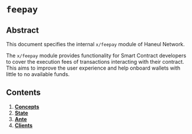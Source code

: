 # `feepay`

## Abstract

This document specifies the internal `x/feepay` module of Haneul Network.

The `x/feepay` module provides functionality for Smart Contract developers to cover the execution fees of transactions interacting with their contract. This aims to improve the user experience and help onboard wallets with little to no available funds.

## Contents

1. **[Concepts](01_concepts.md)**
2. **[State](02_state.md)**
3. **[Ante](03_ante.md)**
4. **[Clients](04_clients.md)**